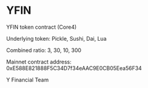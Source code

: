 # YFIN
YFIN token contract (Core4)

Underlying token: 
Pickle, Sushi, Dai, Lua

Combined ratio: 3, 30, 10, 300

Mainnet contract address: 0xE588E821888F5C34D7f34eAAC9E0CB05Eea56F34

Y Financial Team
